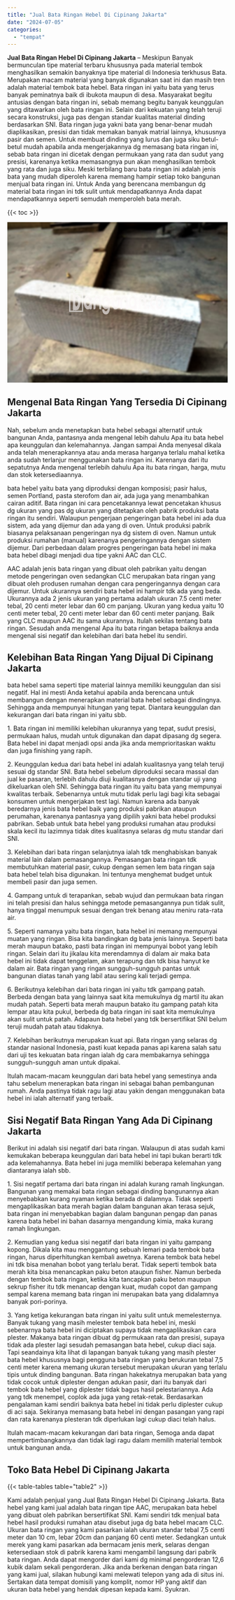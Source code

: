 ```yaml
---
title: "Jual Bata Ringan Hebel Di Cipinang Jakarta"
date: "2024-07-05"
categories: 
  - "tempat"
---
```


**Jual Bata Ringan Hebel Di Cipinang Jakarta** – Meskipun Banyak bermunculan tipe material terbaru khususnya pada material tembok menghasilkan semakin banyaknya tipe material di Indonesia terkhusus Bata. Merupakan macam material yang banyak digunakan saat ini dan masih tren adalah material tembok bata hebel. Bata ringan ini yaitu bata yang terus banyak peminatnya baik di ibukota maupun di desa. Masyarakat begitu antusias dengan bata ringan ini, sebab memang begitu banyak keunggulan yang ditawarkan oleh bata ringan ini. Selain dari kekuatan yang telah teruji secara konstruksi, juga pas dengan standar kualitas material dinding berdasarkan SNI. Bata ringan juga yakni bata yang benar-benar mudah diaplikasikan, presisi dan tidak memakan banyak matrial lainnya, khususnya pasir dan semen. Untuk membuat dinding yang lurus dan juga siku betul-betul mudah apabila anda mengerjakannya dg memasang bata ringan ini, sebab bata ringan ini dicetak dengan permukaan yang rata dan sudut yang presisi, karenanya ketika memasangnya pun akan menghasilkan tembok yang rata dan juga siku. Meski terbilang baru bata ringan ini adalah jenis bata yang mudah diperoleh karena memang hampir setiap toko bangunan menjual bata ringan ini. Untuk Anda yang berencana membangun dg material bata ringan ini tdk sulit untuk mendapatkannya Anda dapat mendapatkannya seperti semudah memperoleh bata merah.

{{< toc >}}

![Jual Bata Ringan Hebel Di Cipinang Jakarta](/images/jual-hebel-murah-04.png)

## Mengenal Bata Ringan Yang Tersedia Di Cipinang Jakarta

Nah, sebelum anda menetapkan bata hebel sebagai alternatif untuk bangunan Anda, pantasnya anda mengenal lebih dahulu Apa itu bata hebel apa keunggulan dan kelemahannya. Jangan sampai Anda menyesal dikala anda telah menerapkannya atau anda merasa harganya terlalu mahal ketika anda sudah terlanjur menggunakan bata ringan ini. Karenanya dari itu sepatutnya Anda mengenal terlebih dahulu Apa itu bata ringan, harga, mutu dan stok ketersediaannya.

bata hebel yaitu bata yang diproduksi dengan komposisi; pasir halus, semen Portland, pasta sterofom dan air, ada juga yang menambahkan cairan aditif. Bata ringan ini cara pencetakannya lewat pencetakan khusus dg ukuran yang pas dg ukuran yang ditetapkan oleh pabrik produksi bata ringan itu sendiri. Walaupun pengerjaan pengeringan bata hebel ini ada dua sistem, ada yang dijemur dan ada yang di oven. Untuk produksi pabrik biasanya pelaksanaan pengeringan nya dg sistem di oven. Namun untuk produksi rumahan (manual) karenanya pengeringannya dengan sistem dijemur. Dari perbedaan dalam progres pengeringan bata hebel ini maka bata hebel dibagi menjadi dua tipe yakni AAC dan CLC.

AAC adalah jenis bata ringan yang dibuat oleh pabrikan yaitu dengan metode pengeringan oven sedangkan CLC merupakan bata ringan yang dibuat oleh produsen rumahan dengan cara pengeringannya dengan cara dijemur. Untuk ukurannya sendiri bata hebel ini hampir tdk ada yang beda. Ukurannya ada 2 jenis ukuran yang pertama adalah ukuran 7.5 centi meter tebal, 20 centi meter lebar dan 60 cm panjang. Ukuran yang kedua yaitu 10 centi meter tebal, 20 centi meter lebar dan 60 centi meter panjang. Baik yang CLC maupun AAC itu sama ukurannya. Itulah sekilas tentang bata ringan. Sesudah anda mengenal Apa itu bata ringan betapa baiknya anda mengenal sisi negatif dan kelebihan dari bata hebel itu sendiri.

## Kelebihan Bata Ringan Yang Dijual Di Cipinang Jakarta

bata hebel sama seperti tipe material lainnya memiliki keunggulan dan sisi negatif. Hal ini mesti Anda ketahui apabila anda berencana untuk membangun dengan menerapkan material bata hebel sebagai dindingnya. Sehingga anda mempunyai hitungan yang tepat. Diantara keunggulan dan kekurangan dari bata ringan ini yaitu sbb.

1\. Bata ringan ini memiliki kelebihan ukurannya yang tepat, sudut presisi, permukaan halus, mudah untuk digunakan dan dapat dipasang dg segera. Bata hebel ini dapat menjadi opsi anda jika anda memprioritaskan waktu dan juga finishing yang rapih.

2\. Keunggulan kedua dari bata hebel ini adalah kualitasnya yang telah teruji sesuai dg standar SNI. Bata hebel sebelum diproduksi secara massal dan jual ke pasaran, terlebih dahulu diuji kualitasnya dengan standar uji yang dikeluarkan oleh SNI. Sehingga bata ringan itu yaitu bata yang mempunyai kwalitas terbaik. Sebenarnya untuk mutu tidak perlu lagi bagi kita sebagai konsumen untuk mengerjakan test lagi. Namun karena ada banyak beredarnya jenis bata hebel baik yang produksi pabrikan ataupun perumahan, karenanya pantasnya yang dipilih yakni bata hebel produksi pabrikan. Sebab untuk bata hebel yang produksi rumahan atau produksi skala kecil itu lazimnya tidak dites kualitasnya selaras dg mutu standar dari SNI.

3\. Kelebihan dari bata ringan selanjutnya ialah tdk menghabiskan banyak material lain dalam pemasangannya. Pemasangan bata ringan tdk membutuhkan material pasir, cukup dengan semen lem bata ringan saja bata hebel telah bisa digunakan. Ini tentunya menghemat budget untuk membeli pasir dan juga semen.

4\. Gampang untuk di terapankan, sebab wujud dan permukaan bata ringan ini telah presisi dan halus sehingga metode pemasangannya pun tidak sulit, hanya tinggal menumpuk sesuai dengan trek benang atau meniru rata-rata air.

5\. Seperti namanya yaitu bata ringan, bata hebel ini memang mempunyai muatan yang ringan. Bisa kita bandingkan dg bata jenis lainnya. Seperti bata merah maupun batako, pasti bata ringan ini mempunyai bobot yang lebih ringan. Selain dari itu jikalau kita merendamnya di dalam air maka bata hebel ini tidak dapat tenggelam, akan terapung dan tdk bisa hanyut ke dalam air. Bata ringan yang ringan sungguh-sungguh pantas untuk bangunan diatas tanah yang labil atau sering kali terjadi gempa.

6\. Berikutnya kelebihan dari bata ringan ini yaitu tdk gampang patah. Berbeda dengan bata yang lainnya saat kita memukulnya dg martil itu akan mudah patah. Seperti bata merah maupun batako itu gampang patah kita lempar atau kita pukul, berbeda dg bata ringan ini saat kita memukulnya akan sulit untuk patah. Adapaun bata hebel yang tdk bersertifikat SNI belum teruji mudah patah atau tidaknya.

7\. Kelebihan berikutnya merupakan kuat api. Bata ringan yang selaras dg standar nasional Indonesia, pasti kuat kepada panas api karena salah satu dari uji tes kekuatan bata ringan ialah dg cara membakarnya sehingga sungguh-sungguh aman untuk dipakai.

Itulah macam-macam keunggulan dari bata hebel yang semestinya anda tahu sebelum menerapkan bata ringan ini sebagai bahan pembangunan rumah. Anda pastinya tidak ragu lagi atau yakin dengan menggunakan bata hebel ini ialah alternatif yang terbaik.

## Sisi Negatif Bata Ringan Yang Ada Di Cipinang Jakarta

Berikut ini adalah sisi negatif dari bata ringan. Walaupun di atas sudah kami kemukakan beberapa keunggulan dari bata hebel ini tapi bukan berarti tdk ada kelemahannya. Bata hebel ini juga memiliki beberapa kelemahan yang diantaranya ialah sbb.

1\. Sisi negatif pertama dari bata ringan ini adalah kurang ramah lingkungan. Bangunan yang memakai bata ringan sebagai dinding bangunannya akan menyebabkan kurang nyaman ketika berada di dalamnya. Tidak seperti mengaplikasikan bata merah bagian dalam bangunan akan terasa sejuk, bata ringan ini menyebabkan bagian dalam bangunan pengap dan panas karena bata hebel ini bahan dasarnya mengandung kimia, maka kurang ramah lingkungan.

2\. Kemudian yang kedua sisi negatif dari bata ringan ini yaitu gampang kopong. Dikala kita mau menggantung sebuah lemari pada tembok bata ringan, harus diperhitungkan kembali awetnya. Karena tembok bata hebel ini tdk bisa menahan bobot yang terlalu berat. Tidak seperti tembok bata merah kita bisa menancapkan paku beton ataupun fisher. Namun berbeda dengan tembok bata ringan, ketika kita tancapkan paku beton maupun sekrup fisher itu tdk menancap dengan kuat, mudah copot dan gampang sempal karena memang bata ringan ini merupakan bata yang didalamnya banyak pori-porinya.

3\. Yang ketiga kekurangan bata ringan ini yaitu sulit untuk memelesternya. Banyak tukang yang masih melester tembok bata hebel ini, meski sebenarnya bata hebel ini diciptakan supaya tidak mengaplikasikan cara plester. Makanya bata ringan dibuat dg permukaan rata dan presisi, supaya tidak ada plester lagi sesudah pemasangan bata hebel, cukup diaci saja. Tapi seandainya kita lihat di lapangan banyak tukang yang masih plester bata hebel khususnya bagi pengguna bata ringan yang berukuran tebal 7,5 centi meter karena memang ukuran tersebut merupakan ukuran yang terlalu tipis untuk dinding bangunan. Bata ringan hakekatnya merupakan bata yang tidak cocok untuk diplester dengan adukan pasir, dari itu banyak dari tembok bata hebel yang diplester tidak bagus hasil pelestariannya. Ada yang tdk menempel, coplok ada juga yang retak-retak. Berdasarkan pengalaman kami sendiri baiknya bata hebel ini tidak perlu diplester cukup di aci saja. Sekiranya memasang bata hebel ini dengan pasangan yang rapi dan rata karenanya plesteran tdk diperlukan lagi cukup diaci telah halus.

Itulah macam-macam kekurangan dari bata ringan, Semoga anda dapat mempertimbangkannya dan tidak lagi ragu dalam memilih material tembok untuk bangunan anda.

## Toko Bata Hebel Di Cipinang Jakarta

{{< table-tables table="table2" >}}

Kami adalah penjual yang Jual Bata Ringan Hebel Di Cipinang Jakarta. Bata hebel yang kami jual adalah bata ringan tipe AAC, merupakan bata hebel yang dibuat oleh pabrikan bersertifikat SNI. Kami sendiri tdk menjual bata hebel hasil produksi rumahan atau disebut juga dg bata hebel macam CLC. Ukuran bata ringan yang kami pasarkan ialah ukuran standar tebal 7,5 centi meter dan 10 cm, lebar 20cm dan panjang 60 centi meter. Sedangkan untuk merek yang kami pasarkan ada bermacam jenis merk, selaras dengan ketersediaan stok di pabrik karena kami mengambil langsung dari pabrik bata ringan. Anda dapat mengorder dari kami dg minimal pengorderan 12,6 kubik dalam sekali pengorderan. Jika anda berkenan dengan bata ringan yang kami jual, silakan hubungi kami melewati telepon yang ada di situs ini. Sertakan data tempat domisili yang komplit, nomor HP yang aktif dan ukuran bata hebel yang hendak dipesan kepada kami. Syukran.
